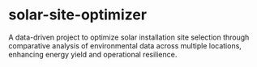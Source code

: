 # solar-site-optimizer
A data-driven project to optimize solar installation site selection through comparative analysis of environmental data across multiple locations, enhancing energy yield and operational resilience.
